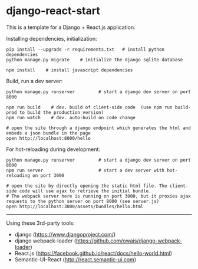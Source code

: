 # django-react-start

This is a template for a Django + React.js application.

Installing dependencies, initialization:
```
pip install --upgrade -r requirements.txt   # install python dependencies 
python manage.py migrate    # initialize the django sqlite database

npm install    # install javascript dependencies
```

Build, run a dev server:
```
python manage.py runserver         # start a django dev server on port 8000

npm run build    # dev. build of client-side code  (use npm run build-prod to build the production version)
npm run watch    # dev. auto-build on code change

# open the site through a django endpoint which generates the html and embeds a json bundle in the page
open http://localhost:8000/hello 
```

For hot-reloading during development:
```
python manage.py runserver         # start a django dev server on port 8000
npm run server                     # start a dev server with hot-reloading on port 3000

# open the site by directly opening the static html file. The client-side code will use ajax to retrieve the initial bundle.
# The webpack server here is running on port 3000, but it proxies ajax requests to the python server on port 8000 (see server.js)
open http://localhost:3000/assets/bundles/hello.html  
```

-------
Using these 3rd-party tools:
* django (https://www.djangoproject.com/)
* django webpack-loader (https://github.com/owais/django-webpack-loader) 
* React.js (https://facebook.github.io/react/docs/hello-world.html)
* Semantic-UI-React (http://react.semantic-ui.com)  

      

